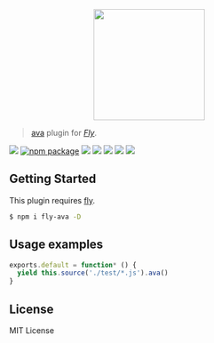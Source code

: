 <div align="center">
  <a href="http://github.com/flyjs/fly">
    <img width=200px  src="https://cloud.githubusercontent.com/assets/8317250/8733685/0be81080-2c40-11e5-98d2-c634f076ccd7.png">
  </a>
</div>

> [ava](https://github.com/sindresorhus/ava) plugin for _[Fly][fly]_.

[![][fly-badge]][fly]
[![npm package][npm-ver-link]][npm-pkg-link]
[![][travis-badge]][travis-link]
[![][appveyor-badge]][appveyor-link]
[![][climate-badge]][climate-link]
[![][david-badge]][david-link]
[![][david-dev-badge]][david-dev-link]


## Getting Started
This plugin requires [fly](https://github.com/bucaran/fly).

```sh
$ npm i fly-ava -D
```

## Usage examples

```js
exports.default = function* () {
  yield this.source('./test/*.js').ava()
}
```

## License
MIT License

[mit]:             http://opensource.org/licenses/MIT
[author]:          https://github.com/pine
[fly]:             https://github.com/bucaran/fly
[fly-badge]:       https://img.shields.io/badge/fly-JS-05B3E1.svg?style=flat-square
[mit-badge]:       https://img.shields.io/badge/license-MIT-444444.svg?style=flat-square
[npm-pkg-link]:    https://www.npmjs.org/package/fly-ava
[npm-ver-link]:    https://img.shields.io/npm/v/fly-ava.svg?style=flat-square
[travis-link]:     https://travis-ci.org/flyjs/fly-ava
[travis-badge]:    http://img.shields.io/travis/flyjs/fly-ava.svg?style=flat-square
[appveyor-link]:   https://ci.appveyor.com/project/pine/fly-ava/branch/master
[appveyor-badge]:  https://img.shields.io/appveyor/ci/pine/fly-ava/master.svg?style=flat-square
[david-link]:      https://david-dm.org/pine/fly-ava
[david-badge]:     https://img.shields.io/david/pine/fly-ava.svg?style=flat-square
[david-dev-link]:  https://david-dm.org/pine/fly-ava#info=devDependencies&view=table
[david-dev-badge]: https://img.shields.io/david/dev/pine/fly-ava.svg?style=flat-square
[climate-link]:    https://codeclimate.com/github/pine/fly-ava
[climate-badge]:   https://img.shields.io/codeclimate/github/pine/fly-ava.svg?style=flat-square
